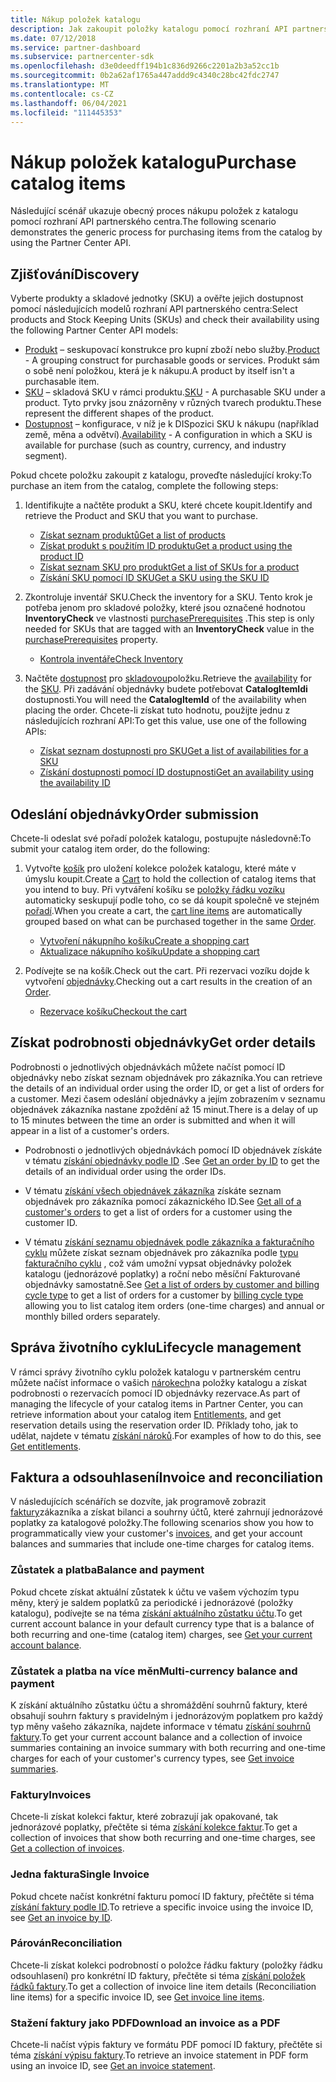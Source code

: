 ```yaml
---
title: Nákup položek katalogu
description: Jak zakoupit položky katalogu pomocí rozhraní API partnerského centra
ms.date: 07/12/2018
ms.service: partner-dashboard
ms.subservice: partnercenter-sdk
ms.openlocfilehash: d3e0deedff194b1c836d9266c2201a2b3a52cc1b
ms.sourcegitcommit: 0b2a62af1765a447addd9c4340c28bc42fdc2747
ms.translationtype: MT
ms.contentlocale: cs-CZ
ms.lasthandoff: 06/04/2021
ms.locfileid: "111445353"
---
```

# <a name="purchase-catalog-items"></a><span data-ttu-id="47598-103">Nákup položek katalogu</span><span class="sxs-lookup"><span data-stu-id="47598-103">Purchase catalog items</span></span>

<span data-ttu-id="47598-104">Následující scénář ukazuje obecný proces nákupu položek z katalogu pomocí rozhraní API partnerského centra.</span><span class="sxs-lookup"><span data-stu-id="47598-104">The following scenario demonstrates the generic process for purchasing items from the catalog by using the Partner Center API.</span></span>

## <a name="discovery"></a><span data-ttu-id="47598-105">Zjišťování</span><span class="sxs-lookup"><span data-stu-id="47598-105">Discovery</span></span>

<span data-ttu-id="47598-106">Vyberte produkty a skladové jednotky (SKU) a ověřte jejich dostupnost pomocí následujících modelů rozhraní API partnerského centra:</span><span class="sxs-lookup"><span data-stu-id="47598-106">Select products and Stock Keeping Units (SKUs) and check their availability using the following Partner Center API models:</span></span>

- <span data-ttu-id="47598-107">[Produkt](product-resources.md#product) – seskupovací konstrukce pro kupní zboží nebo služby.</span><span class="sxs-lookup"><span data-stu-id="47598-107">[Product](product-resources.md#product) - A grouping construct for purchasable goods or services.</span></span> <span data-ttu-id="47598-108">Produkt sám o sobě není položkou, která je k nákupu.</span><span class="sxs-lookup"><span data-stu-id="47598-108">A product by itself isn't a purchasable item.</span></span>
- <span data-ttu-id="47598-109">[SKU](product-resources.md#sku) – skladová SKU v rámci produktu.</span><span class="sxs-lookup"><span data-stu-id="47598-109">[SKU](product-resources.md#sku) - A purchasable SKU under a product.</span></span> <span data-ttu-id="47598-110">Tyto prvky jsou znázorněny v různých tvarech produktu.</span><span class="sxs-lookup"><span data-stu-id="47598-110">These represent the different shapes of the product.</span></span>
- <span data-ttu-id="47598-111">[Dostupnost](product-resources.md#availability) – konfigurace, v níž je k DISpozici SKU k nákupu (například země, měna a odvětví).</span><span class="sxs-lookup"><span data-stu-id="47598-111">[Availability](product-resources.md#availability) - A configuration in which a SKU is available for purchase (such as country, currency, and industry segment).</span></span>

<span data-ttu-id="47598-112">Pokud chcete položku zakoupit z katalogu, proveďte následující kroky:</span><span class="sxs-lookup"><span data-stu-id="47598-112">To purchase an item from the catalog, complete the following steps:</span></span>

1. <span data-ttu-id="47598-113">Identifikujte a načtěte produkt a SKU, které chcete koupit.</span><span class="sxs-lookup"><span data-stu-id="47598-113">Identify and retrieve the Product and SKU that you want to purchase.</span></span>

   - [<span data-ttu-id="47598-114">Získat seznam produktů</span><span class="sxs-lookup"><span data-stu-id="47598-114">Get a list of products</span></span>](get-a-list-of-products.md)
   - [<span data-ttu-id="47598-115">Získat produkt s použitím ID produktu</span><span class="sxs-lookup"><span data-stu-id="47598-115">Get a product using the product ID</span></span>](get-a-product-by-id.md)
   - [<span data-ttu-id="47598-116">Získat seznam SKU pro produkt</span><span class="sxs-lookup"><span data-stu-id="47598-116">Get a list of SKUs for a product</span></span>](get-a-list-of-skus-for-a-product.md)
   - [<span data-ttu-id="47598-117">Získání SKU pomocí ID SKU</span><span class="sxs-lookup"><span data-stu-id="47598-117">Get a SKU using the SKU ID</span></span>](get-a-sku-by-id.md)

2. <span data-ttu-id="47598-118">Zkontroluje inventář SKU.</span><span class="sxs-lookup"><span data-stu-id="47598-118">Check the inventory for a SKU.</span></span> <span data-ttu-id="47598-119">Tento krok je potřeba jenom pro skladové položky, které jsou označené hodnotou **InventoryCheck** ve vlastnosti [purchasePrerequisites](product-resources.md#sku) .</span><span class="sxs-lookup"><span data-stu-id="47598-119">This step is only needed for SKUs that are tagged with an **InventoryCheck** value in the [purchasePrerequisites](product-resources.md#sku) property.</span></span>

   - [<span data-ttu-id="47598-120">Kontrola inventáře</span><span class="sxs-lookup"><span data-stu-id="47598-120">Check Inventory</span></span>](check-inventory.md)

3. <span data-ttu-id="47598-121">Načtěte [dostupnost](product-resources.md#availability) pro [skladovou](product-resources.md#sku)položku.</span><span class="sxs-lookup"><span data-stu-id="47598-121">Retrieve the [availability](product-resources.md#availability) for the [SKU](product-resources.md#sku).</span></span> <span data-ttu-id="47598-122">Při zadávání objednávky budete potřebovat **CatalogItemIdi** dostupnosti.</span><span class="sxs-lookup"><span data-stu-id="47598-122">You will need the **CatalogItemId** of the availability when placing the order.</span></span> <span data-ttu-id="47598-123">Chcete-li získat tuto hodnotu, použijte jednu z následujících rozhraní API:</span><span class="sxs-lookup"><span data-stu-id="47598-123">To get this value, use one of the following APIs:</span></span>

   - [<span data-ttu-id="47598-124">Získat seznam dostupnosti pro SKU</span><span class="sxs-lookup"><span data-stu-id="47598-124">Get a list of availabilities for a SKU</span></span>](get-a-list-of-availabilities-for-a-sku.md)
   - [<span data-ttu-id="47598-125">Získání dostupnosti pomocí ID dostupnosti</span><span class="sxs-lookup"><span data-stu-id="47598-125">Get an availability using the availability ID</span></span>](get-an-availability-by-id.md)

## <a name="order-submission"></a><span data-ttu-id="47598-126">Odeslání objednávky</span><span class="sxs-lookup"><span data-stu-id="47598-126">Order submission</span></span>

<span data-ttu-id="47598-127">Chcete-li odeslat své pořadí položek katalogu, postupujte následovně:</span><span class="sxs-lookup"><span data-stu-id="47598-127">To submit your catalog item order, do the following:</span></span>

1. <span data-ttu-id="47598-128">Vytvořte [košík](cart-resources.md) pro uložení kolekce položek katalogu, které máte v úmyslu koupit.</span><span class="sxs-lookup"><span data-stu-id="47598-128">Create a [Cart](cart-resources.md) to hold the collection of catalog items that you intend to buy.</span></span> <span data-ttu-id="47598-129">Při vytváření košíku se [položky řádku vozíku](cart-resources.md#cartlineitem) automaticky seskupují podle toho, co se dá koupit společně ve stejném [pořadí](order-resources.md).</span><span class="sxs-lookup"><span data-stu-id="47598-129">When you create a cart, the [cart line items](cart-resources.md#cartlineitem) are automatically grouped based on what can be purchased together in the same [Order](order-resources.md).</span></span>

   - [<span data-ttu-id="47598-130">Vytvoření nákupního košíku</span><span class="sxs-lookup"><span data-stu-id="47598-130">Create a shopping cart</span></span>](create-a-cart.md)
   - [<span data-ttu-id="47598-131">Aktualizace nákupního košíku</span><span class="sxs-lookup"><span data-stu-id="47598-131">Update a shopping cart</span></span>](update-a-cart.md)

2. <span data-ttu-id="47598-132">Podívejte se na košík.</span><span class="sxs-lookup"><span data-stu-id="47598-132">Check out the cart.</span></span> <span data-ttu-id="47598-133">Při rezervaci vozíku dojde k vytvoření [objednávky](order-resources.md).</span><span class="sxs-lookup"><span data-stu-id="47598-133">Checking out a cart results in the creation of an [Order](order-resources.md).</span></span>

   - [<span data-ttu-id="47598-134">Rezervace košíku</span><span class="sxs-lookup"><span data-stu-id="47598-134">Checkout the cart</span></span>](checkout-a-cart.md)

## <a name="get-order-details"></a><span data-ttu-id="47598-135">Získat podrobnosti objednávky</span><span class="sxs-lookup"><span data-stu-id="47598-135">Get order details</span></span>

<span data-ttu-id="47598-136">Podrobnosti o jednotlivých objednávkách můžete načíst pomocí ID objednávky nebo získat seznam objednávek pro zákazníka.</span><span class="sxs-lookup"><span data-stu-id="47598-136">You can retrieve the details of an individual order using the order ID, or get a list of orders for a customer.</span></span> <span data-ttu-id="47598-137">Mezi časem odeslání objednávky a jejím zobrazením v seznamu objednávek zákazníka nastane zpoždění až 15 minut.</span><span class="sxs-lookup"><span data-stu-id="47598-137">There is a delay of up to 15 minutes between the time an order is submitted and when it will appear in a list of a customer's orders.</span></span>

- <span data-ttu-id="47598-138">Podrobnosti o jednotlivých objednávkách pomocí ID objednávek získáte v tématu [získání objednávky podle ID](get-an-order-by-id.md) .</span><span class="sxs-lookup"><span data-stu-id="47598-138">See [Get an order by ID](get-an-order-by-id.md) to get the details of an individual order using the order IDs.</span></span>

- <span data-ttu-id="47598-139">V tématu [získání všech objednávek zákazníka](get-all-of-a-customer-s-orders.md) získáte seznam objednávek pro zákazníka pomocí zákaznického ID.</span><span class="sxs-lookup"><span data-stu-id="47598-139">See [Get all of a customer's orders](get-all-of-a-customer-s-orders.md) to get a list of orders for a customer using the customer ID.</span></span>

- <span data-ttu-id="47598-140">V tématu [získání seznamu objednávek podle zákazníka a fakturačního cyklu](get-a-list-of-orders-by-customer-and-billing-cycle-type.md) můžete získat seznam objednávek pro zákazníka podle [typu fakturačního cyklu](product-resources.md#billingcycletype) , což vám umožní vypsat objednávky položek katalogu (jednorázové poplatky) a roční nebo měsíční Fakturované objednávky samostatně.</span><span class="sxs-lookup"><span data-stu-id="47598-140">See [Get a list of orders by customer and billing cycle type](get-a-list-of-orders-by-customer-and-billing-cycle-type.md) to get a list of orders for a customer by [billing cycle type](product-resources.md#billingcycletype) allowing you to list catalog item orders (one-time charges) and annual or monthly billed orders separately.</span></span>

## <a name="lifecycle-management"></a><span data-ttu-id="47598-141">Správa životního cyklu</span><span class="sxs-lookup"><span data-stu-id="47598-141">Lifecycle management</span></span>

<span data-ttu-id="47598-142">V rámci správy životního cyklu položek katalogu v partnerském centru můžete načíst informace o vašich [nárokech](entitlement-resources.md)na položky katalogu a získat podrobnosti o rezervacích pomocí ID objednávky rezervace.</span><span class="sxs-lookup"><span data-stu-id="47598-142">As part of managing the lifecycle of your catalog items in Partner Center, you can retrieve information about your catalog item [Entitlements](entitlement-resources.md), and get reservation details using the reservation order ID.</span></span> <span data-ttu-id="47598-143">Příklady toho, jak to udělat, najdete v tématu [získání nároků](get-a-collection-of-entitlements.md).</span><span class="sxs-lookup"><span data-stu-id="47598-143">For examples of how to do this, see [Get entitlements](get-a-collection-of-entitlements.md).</span></span>   

## <a name="invoice-and-reconciliation"></a><span data-ttu-id="47598-144">Faktura a odsouhlasení</span><span class="sxs-lookup"><span data-stu-id="47598-144">Invoice and reconciliation</span></span>

<span data-ttu-id="47598-145">V následujících scénářích se dozvíte, jak programově zobrazit [faktury](invoice-resources.md)zákazníka a získat bilanci a souhrny účtů, které zahrnují jednorázové poplatky za katalogové položky.</span><span class="sxs-lookup"><span data-stu-id="47598-145">The following scenarios show you how to programmatically view your customer's [invoices](invoice-resources.md), and get your account balances and summaries that include one-time charges for catalog items.</span></span>

### <a name="balance-and-payment"></a><span data-ttu-id="47598-146">Zůstatek a platba</span><span class="sxs-lookup"><span data-stu-id="47598-146">Balance and payment</span></span>

<span data-ttu-id="47598-147">Pokud chcete získat aktuální zůstatek k účtu ve vašem výchozím typu měny, který je saldem poplatků za periodické i jednorázové (položky katalogu), podívejte se na téma [získání aktuálního zůstatku účtu](get-the-reseller-s-current-account-balance.md).</span><span class="sxs-lookup"><span data-stu-id="47598-147">To get current account balance in your default currency type that is a balance of both recurring and one-time (catalog item) charges, see [Get your current account balance](get-the-reseller-s-current-account-balance.md).</span></span>

### <a name="multi-currency-balance-and-payment"></a><span data-ttu-id="47598-148">Zůstatek a platba na více měn</span><span class="sxs-lookup"><span data-stu-id="47598-148">Multi-currency balance and payment</span></span>

<span data-ttu-id="47598-149">K získání aktuálního zůstatku účtu a shromáždění souhrnů faktury, které obsahují souhrn faktury s pravidelným i jednorázovým poplatkem pro každý typ měny vašeho zákazníka, najdete informace v tématu [získání souhrnů faktury](get-invoice-summaries.md).</span><span class="sxs-lookup"><span data-stu-id="47598-149">To get your current account balance and a collection of invoice summaries containing an invoice summary with both recurring and one-time charges for each of your customer's currency types, see [Get invoice summaries](get-invoice-summaries.md).</span></span>

### <a name="invoices"></a><span data-ttu-id="47598-150">Faktury</span><span class="sxs-lookup"><span data-stu-id="47598-150">Invoices</span></span>

<span data-ttu-id="47598-151">Chcete-li získat kolekci faktur, které zobrazují jak opakované, tak jednorázové poplatky, přečtěte si téma [získání kolekce faktur](get-a-collection-of-invoices.md).</span><span class="sxs-lookup"><span data-stu-id="47598-151">To get a collection of invoices that show both recurring and one-time charges, see [Get a collection of invoices](get-a-collection-of-invoices.md).</span></span> 

### <a name="single-invoice"></a><span data-ttu-id="47598-152">Jedna faktura</span><span class="sxs-lookup"><span data-stu-id="47598-152">Single Invoice</span></span>

<span data-ttu-id="47598-153">Pokud chcete načíst konkrétní fakturu pomocí ID faktury, přečtěte si téma [získání faktury podle ID](get-invoice-by-id.md).</span><span class="sxs-lookup"><span data-stu-id="47598-153">To retrieve a specific invoice using the invoice ID, see [Get an invoice by ID](get-invoice-by-id.md).</span></span>  

### <a name="reconciliation"></a><span data-ttu-id="47598-154">Párován</span><span class="sxs-lookup"><span data-stu-id="47598-154">Reconciliation</span></span>

<span data-ttu-id="47598-155">Chcete-li získat kolekci podrobností o položce řádku faktury (položky řádku odsouhlasení) pro konkrétní ID faktury, přečtěte si téma [získání položek řádků faktury](get-invoiceline-items.md).</span><span class="sxs-lookup"><span data-stu-id="47598-155">To get a collection of invoice line item details (Reconciliation line items) for a specific invoice ID, see [Get invoice line items](get-invoiceline-items.md).</span></span>  

### <a name="download-an-invoice-as-a-pdf"></a><span data-ttu-id="47598-156">Stažení faktury jako PDF</span><span class="sxs-lookup"><span data-stu-id="47598-156">Download an invoice as a PDF</span></span>

<span data-ttu-id="47598-157">Chcete-li načíst výpis faktury ve formátu PDF pomocí ID faktury, přečtěte si téma [získání výpisu faktury](get-invoice-statement.md).</span><span class="sxs-lookup"><span data-stu-id="47598-157">To retrieve an invoice statement in PDF form using an invoice ID, see [Get an invoice statement](get-invoice-statement.md).</span></span>

